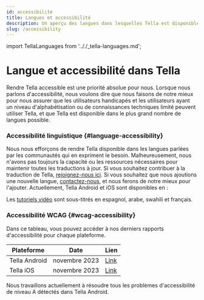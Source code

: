 ```yaml
---
id: accessibilité
title: Langues et accessibilité
description: Un aperçu des langues dans lesquelles Tella est disponible et des considérations en matière d’accessibilité.
slug: /accessibility
---
```

import TellaLanguages from '.././_tella-languages.md';


# Langue et accessibilité dans Tella

Rendre Tella accessible est une priorité absolue pour nous. Lorsque nous parlons d'accessibilité, nous voulons dire que nous faisons de notre mieux pour nous assurer que les utilisateurs handicapés et les utilisateurs ayant un niveau d'alphabétisation ou de connaissances techniques limité peuvent utiliser Tella, et que Tella est disponible dans le plus grand nombre de langues possible.


### Accessibilité linguistique {#language-accessibility}

Nous nous efforçons de rendre Tella disponible dans les langues parlées par les communautés qui en expriment le besoin. Malheureusement, nous n'avons pas toujours la capacité ou les ressources nécessaires pour maintenir toutes les traductions à jour. Si vous souhaitez contribuer à la traduction de Tella, [rejoignez-nous ici](/translating-tella). Si vous souhaitez que nous ajoutions une nouvelle langue, [contactez-nous](/contact-us), et nous ferons de notre mieux pour l'ajouter. Actuellement, Tella Android et iOS sont disponibles en :

<TellaLanguages/>

Les [tutoriels vidéo](/video-tutorials)  sont sous-titrés en espagnol, arabe, swahili et français.



### Accessibilité WCAG {#wcag-accessibility}

Dans ce tableau, vous pouvez accéder à nos derniers rapports d'accessibilité pour chaque plateforme.

| **Plateforme** | **Date** | **Lien** |
| -----|-----|------ |  
| Tella Android | novembre 2023 | [Link](</assets/2023.11 - Tella Android accessibility audit.docx.pdf>) | 
| Tella iOS | novembre 2023 | [Link](</assets/2023.11 - Tella iOS accessibility audit.docx.pdf>) | 

Nous travaillons actuellement à résoudre tous les problèmes d'accessibilité de niveau A détectés dans Tella Android.



